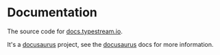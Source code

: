 # Documentation

The source code for [docs.typestream.io](https://docs.typestream.io).

It's a [docusaurus](https://docusaurus.io/) project, see the
[docusaurus](https://docusaurus.io/docs/category/getting-started) docs for more
information.
